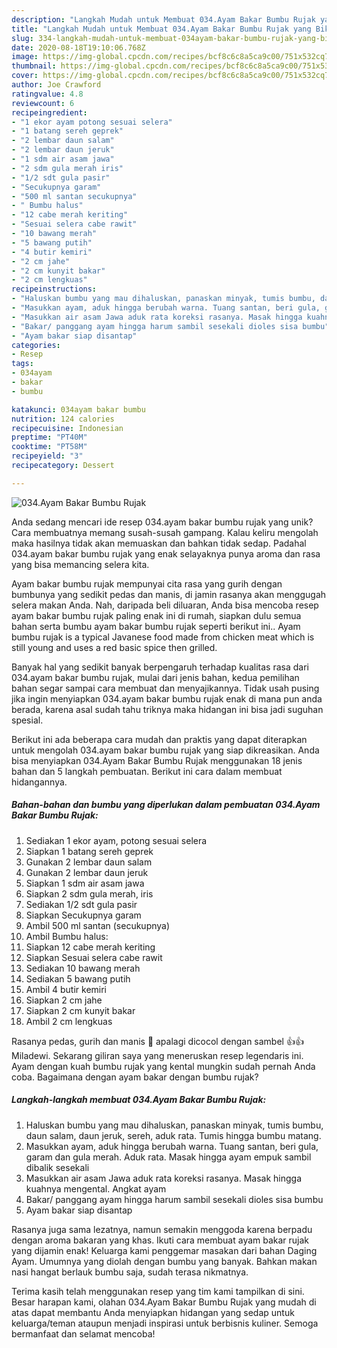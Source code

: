 ```yaml
---
description: "Langkah Mudah untuk Membuat 034.Ayam Bakar Bumbu Rujak yang Bikin Ngiler"
title: "Langkah Mudah untuk Membuat 034.Ayam Bakar Bumbu Rujak yang Bikin Ngiler"
slug: 334-langkah-mudah-untuk-membuat-034ayam-bakar-bumbu-rujak-yang-bikin-ngiler
date: 2020-08-18T19:10:06.768Z
image: https://img-global.cpcdn.com/recipes/bcf8c6c8a5ca9c00/751x532cq70/034ayam-bakar-bumbu-rujak-foto-resep-utama.jpg
thumbnail: https://img-global.cpcdn.com/recipes/bcf8c6c8a5ca9c00/751x532cq70/034ayam-bakar-bumbu-rujak-foto-resep-utama.jpg
cover: https://img-global.cpcdn.com/recipes/bcf8c6c8a5ca9c00/751x532cq70/034ayam-bakar-bumbu-rujak-foto-resep-utama.jpg
author: Joe Crawford
ratingvalue: 4.8
reviewcount: 6
recipeingredient:
- "1 ekor ayam potong sesuai selera"
- "1 batang sereh geprek"
- "2 lembar daun salam"
- "2 lembar daun jeruk"
- "1 sdm air asam jawa"
- "2 sdm gula merah iris"
- "1/2 sdt gula pasir"
- "Secukupnya garam"
- "500 ml santan secukupnya"
- " Bumbu halus"
- "12 cabe merah keriting"
- "Sesuai selera cabe rawit"
- "10 bawang merah"
- "5 bawang putih"
- "4 butir kemiri"
- "2 cm jahe"
- "2 cm kunyit bakar"
- "2 cm lengkuas"
recipeinstructions:
- "Haluskan bumbu yang mau dihaluskan, panaskan minyak, tumis bumbu, daun salam, daun jeruk, sereh, aduk rata. Tumis hingga bumbu matang."
- "Masukkan ayam, aduk hingga berubah warna. Tuang santan, beri gula, garam dan gula merah. Aduk rata. Masak hingga ayam empuk sambil dibalik sesekali"
- "Masukkan air asam Jawa aduk rata koreksi rasanya. Masak hingga kuahnya mengental. Angkat ayam"
- "Bakar/ panggang ayam hingga harum sambil sesekali dioles sisa bumbu"
- "Ayam bakar siap disantap"
categories:
- Resep
tags:
- 034ayam
- bakar
- bumbu

katakunci: 034ayam bakar bumbu 
nutrition: 124 calories
recipecuisine: Indonesian
preptime: "PT40M"
cooktime: "PT58M"
recipeyield: "3"
recipecategory: Dessert

---
```



![034.Ayam Bakar Bumbu Rujak](https://img-global.cpcdn.com/recipes/bcf8c6c8a5ca9c00/751x532cq70/034ayam-bakar-bumbu-rujak-foto-resep-utama.jpg)

Anda sedang mencari ide resep 034.ayam bakar bumbu rujak yang unik? Cara membuatnya memang susah-susah gampang. Kalau keliru mengolah maka hasilnya tidak akan memuaskan dan bahkan tidak sedap. Padahal 034.ayam bakar bumbu rujak yang enak selayaknya punya aroma dan rasa yang bisa memancing selera kita.

Ayam bakar bumbu rujak mempunyai cita rasa yang gurih dengan bumbunya yang sedikit pedas dan manis, di jamin rasanya akan menggugah selera makan Anda. Nah, daripada beli diluaran, Anda bisa mencoba resep ayam bakar bumbu rujak paling enak ini di rumah, siapkan dulu semua bahan serta bumbu ayam bakar bumbu rujak seperti berikut ini.. Ayam bumbu rujak is a typical Javanese food made from chicken meat which is still young and uses a red basic spice then grilled.

Banyak hal yang sedikit banyak berpengaruh terhadap kualitas rasa dari 034.ayam bakar bumbu rujak, mulai dari jenis bahan, kedua pemilihan bahan segar sampai cara membuat dan menyajikannya. Tidak usah pusing jika ingin menyiapkan 034.ayam bakar bumbu rujak enak di mana pun anda berada, karena asal sudah tahu triknya maka hidangan ini bisa jadi suguhan spesial.


Berikut ini ada beberapa cara mudah dan praktis yang dapat diterapkan untuk mengolah 034.ayam bakar bumbu rujak yang siap dikreasikan. Anda bisa menyiapkan 034.Ayam Bakar Bumbu Rujak menggunakan 18 jenis bahan dan 5 langkah pembuatan. Berikut ini cara dalam membuat hidangannya.

<!--inarticleads1-->

##### Bahan-bahan dan bumbu yang diperlukan dalam pembuatan 034.Ayam Bakar Bumbu Rujak:

1. Sediakan 1 ekor ayam, potong sesuai selera
1. Siapkan 1 batang sereh geprek
1. Gunakan 2 lembar daun salam
1. Gunakan 2 lembar daun jeruk
1. Siapkan 1 sdm air asam jawa
1. Siapkan 2 sdm gula merah, iris
1. Sediakan 1/2 sdt gula pasir
1. Siapkan Secukupnya garam
1. Ambil 500 ml santan (secukupnya)
1. Ambil  Bumbu halus:
1. Siapkan 12 cabe merah keriting
1. Siapkan Sesuai selera cabe rawit
1. Sediakan 10 bawang merah
1. Sediakan 5 bawang putih
1. Ambil 4 butir kemiri
1. Siapkan 2 cm jahe
1. Siapkan 2 cm kunyit bakar
1. Ambil 2 cm lengkuas


Rasanya pedas, gurih dan manis 🤤 apalagi dicocol dengan sambel 👍👍 Miladewi. Sekarang giliran saya yang meneruskan resep legendaris ini. Ayam dengan kuah bumbu rujak yang kental mungkin sudah pernah Anda coba. Bagaimana dengan ayam bakar dengan bumbu rujak? 

<!--inarticleads2-->

##### Langkah-langkah membuat 034.Ayam Bakar Bumbu Rujak:

1. Haluskan bumbu yang mau dihaluskan, panaskan minyak, tumis bumbu, daun salam, daun jeruk, sereh, aduk rata. Tumis hingga bumbu matang.
1. Masukkan ayam, aduk hingga berubah warna. Tuang santan, beri gula, garam dan gula merah. Aduk rata. Masak hingga ayam empuk sambil dibalik sesekali
1. Masukkan air asam Jawa aduk rata koreksi rasanya. Masak hingga kuahnya mengental. Angkat ayam
1. Bakar/ panggang ayam hingga harum sambil sesekali dioles sisa bumbu
1. Ayam bakar siap disantap


Rasanya juga sama lezatnya, namun semakin menggoda karena berpadu dengan aroma bakaran yang khas. Ikuti cara membuat ayam bakar rujak yang dijamin enak! Keluarga kami penggemar masakan dari bahan Daging Ayam. Umumnya yang diolah dengan bumbu yang banyak. Bahkan makan nasi hangat berlauk bumbu saja, sudah terasa nikmatnya. 

Terima kasih telah menggunakan resep yang tim kami tampilkan di sini. Besar harapan kami, olahan 034.Ayam Bakar Bumbu Rujak yang mudah di atas dapat membantu Anda menyiapkan hidangan yang sedap untuk keluarga/teman ataupun menjadi inspirasi untuk berbisnis kuliner. Semoga bermanfaat dan selamat mencoba!
